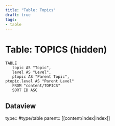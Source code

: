 ```yaml
---
title: "Table: Topics"
draft: true
tags:
- table
---
```

# Table: TOPICS (hidden)
```dataview
TABLE
   topic AS "Topic",
   level AS "Level",
   ptopic AS "Parent Topic",
ptopic.level AS "Parent Level"
   FROM "content/TOPICS"
   SORT ID ASC
```


## Dataview
type:: #type/table
parent:: [[content/index|index]]